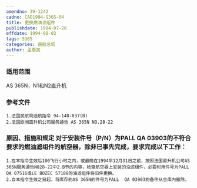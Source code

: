```yaml
---
amendno: 39-1242
cadno: CAD1994-S365-04
title: 更换燃油滤组件
publishdate: 1994-07-26
effdate: 1994-08-02
tags: S365
categories: 民航总局
author: 孟惠民
---
```


### 适用范围 
AS 365N，N1和N2直升机

<!--more-->
### 参考文件
    1.法国民航局适航指令 94-148-037(B) 
    2.法国欧洲直升机公司服务通告 AS 365N NO.28-22          

### 原因、措施和规定 对于安装件号（P/N）为PALL QA 03903的不符合要求的燃油滤组件的航空器，除非已事先完成，要求完成以下工作： 
    1.在本指令生效后100飞行小时之内，或最晚在1994年12月31日之前，按照法国直升机公司AS 365N服务通告N028-22中2.B节的内容，检查航空器上安装的油滤组件，必要时用件号为PALL QA 07516或LE BOZEC 57188的油滤组件将旧件更换。 
    2.自本指令生效之日起，将库存的AS 365N的件号为PALL  QA 03903的备件从仓库内撤除。

